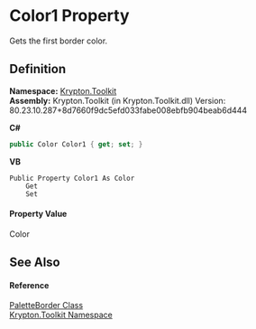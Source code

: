 # Color1 Property


Gets the first border color.



## Definition
**Namespace:** <a href="79d2eac2-21f4-54ff-7552-b20c33c30600.md">Krypton.Toolkit</a>  
**Assembly:** Krypton.Toolkit (in Krypton.Toolkit.dll) Version: 80.23.10.287+8d7660f9dc5efd033fabe008ebfb904beab6d444

**C#**
``` C#
public Color Color1 { get; set; }
```
**VB**
``` VB
Public Property Color1 As Color
	Get
	Set
```



#### Property Value
Color

## See Also


#### Reference
<a href="58309837-6402-8fdf-d9e1-eeab3ebd89bb.md">PaletteBorder Class</a>  
<a href="79d2eac2-21f4-54ff-7552-b20c33c30600.md">Krypton.Toolkit Namespace</a>  
